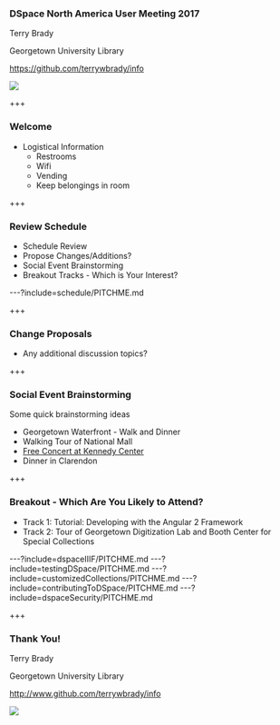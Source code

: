 ### DSpace North America User Meeting 2017 

Terry Brady

Georgetown University Library

https://github.com/terrywbrady/info

![](https://www.library.georgetown.edu/sites/default/files/library-logo.png)

+++

### Welcome

* Logistical Information
  * Restrooms
  * Wifi
  * Vending
  * Keep belongings in room

+++

### Review Schedule

* Schedule Review
* Propose Changes/Additions?
* Social Event Brainstorming
* Breakout Tracks - Which is Your Interest?

---?include=schedule/PITCHME.md

+++

### Change Proposals

* Any additional discussion topics?

+++

### Social Event Brainstorming

Some quick brainstorming ideas

* Georgetown Waterfront - Walk and Dinner
* Walking Tour of National Mall
* [Free Concert at Kennedy Center](http://www.kennedy-center.org/Video/Performance/63406)
* Dinner in Clarendon

+++

### Breakout - Which Are You Likely to Attend?

* Track 1: Tutorial: Developing with the Angular 2 Framework
* Track 2: Tour of Georgetown Digitization Lab and Booth Center for Special Collections


---?include=dspaceIIIF/PITCHME.md
---?include=testingDSpace/PITCHME.md
---?include=customizedCollections/PITCHME.md
---?include=contributingToDSpace/PITCHME.md
---?include=dspaceSecurity/PITCHME.md

+++
### Thank You!

Terry Brady

Georgetown University Library

http://www.github.com/terrywbrady/info

![](https://www.library.georgetown.edu/sites/default/files/library-logo.png)
